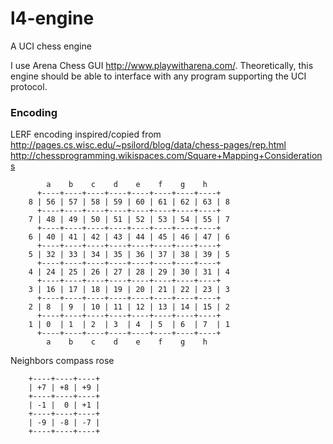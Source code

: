 l4-engine
=========

A UCI chess engine

I use Arena Chess GUI http://www.playwitharena.com/. Theoretically, this engine
should be able to interface with any program supporting the UCI protocol.


### Encoding ###
LERF encoding inspired/copied from
http://pages.cs.wisc.edu/~psilord/blog/data/chess-pages/rep.html
http://chessprogramming.wikispaces.com/Square+Mapping+Considerations

```
        a    b    c    d    e    f    g    h
      +----+----+----+----+----+----+----+----+
    8 | 56 | 57 | 58 | 59 | 60 | 61 | 62 | 63 | 8
      +----+----+----+----+----+----+----+----+
    7 | 48 | 49 | 50 | 51 | 52 | 53 | 54 | 55 | 7
      +----+----+----+----+----+----+----+----+
    6 | 40 | 41 | 42 | 43 | 44 | 45 | 46 | 47 | 6
      +----+----+----+----+----+----+----+----+
    5 | 32 | 33 | 34 | 35 | 36 | 37 | 38 | 39 | 5
      +----+----+----+----+----+----+----+----+
    4 | 24 | 25 | 26 | 27 | 28 | 29 | 30 | 31 | 4
      +----+----+----+----+----+----+----+----+
    3 | 16 | 17 | 18 | 19 | 20 | 21 | 22 | 23 | 3
      +----+----+----+----+----+----+----+----+
    2 | 8  | 9  | 10 | 11 | 12 | 13 | 14 | 15 | 2
      +----+----+----+----+----+----+----+----+
    1 | 0  | 1  | 2  | 3  | 4  | 5  | 6  | 7  | 1
      +----+----+----+----+----+----+----+----+
        a    b    c    d    e    f    g    h
```

Neighbors compass rose
```
    +----+----+----+
    | +7 | +8 | +9 |
    +----+----+----+
    | -1 |  0 | +1 |
    +----+----+----+
    | -9 | -8 | -7 |
    +----+----+----+
```
